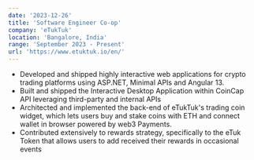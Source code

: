 ```yaml
---
date: '2023-12-26'
title: 'Software Engineer Co-op'
company: 'eTukTuk'
location: 'Bangalore, India'
range: 'September 2023 - Present'
url: 'https://www.etuktuk.io/en/'
---
```


- Developed and shipped highly interactive web applications for crypto trading platforms using ASP.NET, Minimal APIs and Angular 13.
- Built and shipped the Interactive Desktop Application within CoinCap API leveraging third-party and internal APIs
- Architected and implemented the back-end of eTukTuk's trading coin widget, which lets users buy and stake coins with ETH and connect wallet in browser powered by web3 Payments.
- Contributed extensively to rewards strategy, specifically to the eTuk Token that allows users to add received their rewards in occasional events